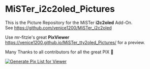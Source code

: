 # MiSTer_i2c2oled_Pictures
This is the Picture Repository for the MiSTer **i2c2oled** Add-On.  
See https://github.com/venice1200/MiSTer_i2c2oled  
  
Use mr-fitzie's great **PixViewer** https://venice1200.github.io/MiSTer_tty2oled_Pictures/ for a preview.  
  
Many Thanks to all contributors for all the great PIX 🙂  
  
[![Generate Pix List for Viewer](https://github.com/venice1200/MiSTer_i2c2oled_Pictures/actions/workflows/publish_pix_data.yml/badge.svg)](https://github.com/venice1200/MiSTer_i2c2oled_Pictures/actions/workflows/publish_pix_data.yml)
